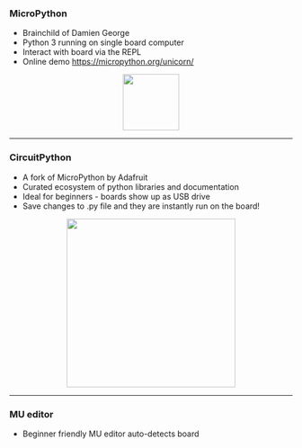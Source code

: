 ### MicroPython

* Brainchild of Damien George
* Python 3 running on single board computer
* Interact with board via the REPL
* Online demo https://micropython.org/unicorn/

<p align="center">
<img src="https://en.wikipedia.org/wiki/MicroPython#/media/File:Micropython-logo.svg" width="100">
</p>

---

### CircuitPython

* A fork of MicroPython by Adafruit
* Curated ecosystem of python libraries and documentation
* Ideal for beginners - boards show up as USB drive
* Save changes to .py file and they are instantly run on the board!

<p align="center">
<img src="https://cdn-learn.adafruit.com/assets/assets/000/049/442/original/circuitpython_pyboards.jpg" width="300">
</p>

---

### MU editor

- Beginner friendly MU editor auto-detects board

